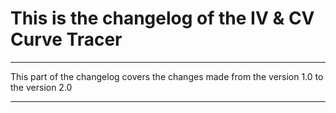 # This is the changelog of the IV & CV Curve Tracer

---

This part of the changelog covers the changes made from the version 1.0 to the version 2.0

---
